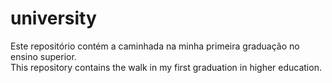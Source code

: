 # university

Este repositório contém a caminhada na minha primeira graduação no ensino superior. <br>
This repository contains the walk in my first graduation in higher education.
